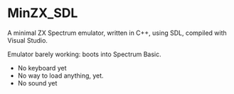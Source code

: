 # MinZX_SDL
A minimal ZX Spectrum emulator, written in C++, using SDL, compiled with Visual Studio.

Emulator barely working: boots into Spectrum Basic.

- No keyboard yet
- No way to load anything, yet.
- No sound yet
